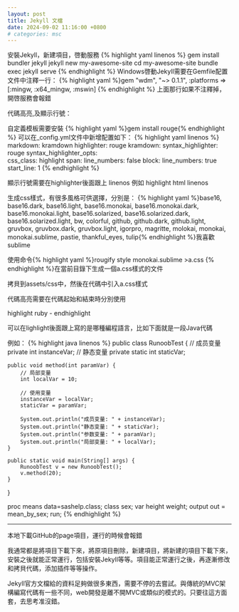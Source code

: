 ```yaml
---
layout: post
title: Jekyll 文檔
date: 2024-09-02 11:16:00 +0800
# categories: msc
---
```


安裝Jekyll，新建項目，啓動服務
{% highlight yaml linenos  %}
  gem install bundler jekyll
  jekyll new my-awesome-site
  cd my-awesome-site
  bundle exec jekyll serve
{% endhighlight %}
Windows啓動Jekyll需要在Gemfile配置文件中注釋一行：
{% highlight yaml %}gem "wdm", "~> 0.1.1", :platforms => [:mingw, :x64_mingw, :mswin]
{% endhighlight %}
上面那行如果不注釋掉，開啓服務會報錯

代碼高亮,及顯示行號：

自定義模板需要安裝
{% highlight yaml %}gem install rouge{% endhighlight %}
可以在_config.yml文件中新增配置如下：
{% highlight yaml linenos %}
markdown: kramdown
highlighter: rouge
kramdown:
  syntax_highlighter: rouge
  syntax_highlighter_opts:   
    css_class: highlight
    span:
      line_numbers: false
    block:
      line_numbers: true
      start_line: 1
{% endhighlight %}

顯示行號需要在highlighter後面跟上 linenos 例如 highlight html linenos 

生成css樣式，有很多風格可供選擇，分別是： {% highlight yaml %}base16, base16.dark, base16.light, base16.monokai, 
base16.monokai.dark, base16.monokai.light,
base16.solarized, base16.solarized.dark, base16.solarized.light, 
bw, colorful, github, github.dark, github.light, gruvbox, 
gruvbox.dark, gruvbox.light, igorpro, magritte, molokai, 
monokai, monokai.sublime, pastie, thankful_eyes, tulip{% endhighlight %}我喜歡sublime

使用命令{% highlight yaml %}rougify style monokai.sublime >a.css {% endhighlight %}在當前目錄下生成一個a.css樣式的文件

拷貝到assets/css中，然後在代碼中引入a.css樣式

代碼高亮需要在代碼起始和結束時分別使用

highlight ruby - endhighlight 

可以在lighlight後面跟上寫的是哪種編程語言，比如下面就是一段Java代碼

例如：
{% highlight java linenos %}
public class RunoobTest {
    // 成员变量
    private int instanceVar;
    // 静态变量
    private static int staticVar;
    
    public void method(int paramVar) {
        // 局部变量
        int localVar = 10;
        
        // 使用变量
        instanceVar = localVar;
        staticVar = paramVar;
        
        System.out.println("成员变量: " + instanceVar);
        System.out.println("静态变量: " + staticVar);
        System.out.println("参数变量: " + paramVar);
        System.out.println("局部变量: " + localVar);
    }
    
    public static void main(String[] args) {
        RunoobTest v = new RunoobTest();
        v.method(20);
    }
}

proc means data=sashelp.class;
    class sex;
    var height weight;
    output out = mean_by_sex;
  run;
 {% endhighlight %}
 

--------------------------------------------

本地下載GitHub的page項目，運行的時候會報錯

我通常都是將項目下載下來，將原項目刪除，新建項目，將新建的項目下載下來，安裝之後就能正常運行，包括安裝Jekyll等等。項目能正常運行之後，再逐漸修改和拷貝代碼，添加插件等等操作。

Jekyll官方文檔給的資料足夠做很多東西，需要不停的去嘗試。與傳統的MVC架構編寫代碼有一些不同，web開發是離不開MVC或類似的模式的。只要往這方面套，去思考准沒錯。
 


